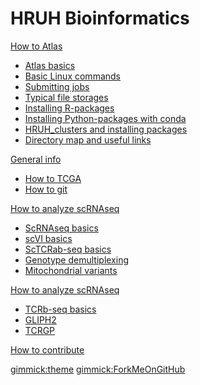 # HRUH Bioinformatics

[How to Atlas]()

* [Atlas basics](atlas.md)
* [Basic Linux commands](Basic_linux_commands.md)
* [Submitting jobs](submit_job.md)
* [Typical file storages](file_storages.md)
* [Installing R-packages](rpackages.md)
* [Installing Python-packages with conda](conda.md)
* [HRUH_clusters and installing packages](HRUH_clusters.md)
* [Directory map and useful links](directory_map.md)

[General info]()

* [How to TCGA](TCGA_data.md)
* [How to git](git.md)

[How to analyze scRNAseq]()

* [ScRNAseq basics](scRNAseq.md)
* [scVI basics](scvi.md)
* [ScTCRab-seq basics](scTCRseq.md)
* [Genotype demultiplexing](genotype_demultiplex.md)
* [Mitochondrial variants](genotype_demultiplex.md)

[How to analyze scRNAseq]()

* [TCRb-seq basics](tcrseq_basics.md)
* [GLIPH2](gliph2.md)
* [TCRGP](tcrgp.md)


[How to contribute](contribute.md)

[gimmick:theme](bootstrap)
[gimmick:ForkMeOnGitHub](https://github.com/janihuuh/hruh_webpage)
